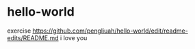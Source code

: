 # hello-world
exercise
https://github.com/pengliuah/hello-world/edit/readme-edits/README.md
i love you
